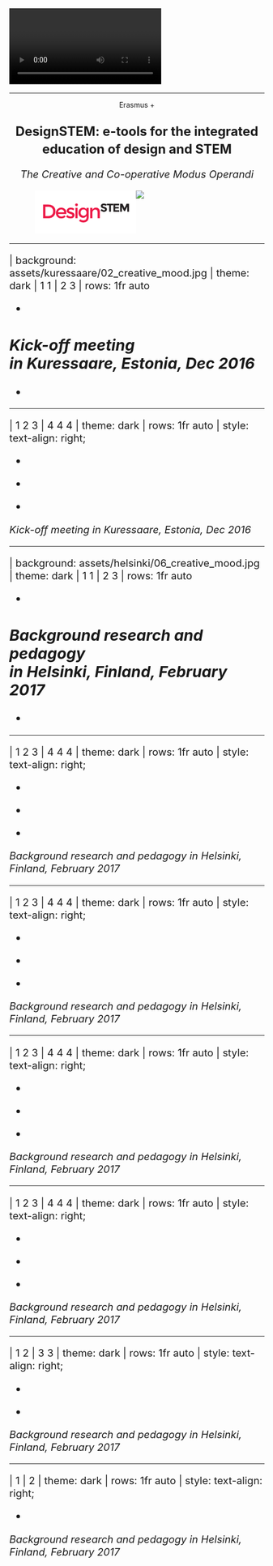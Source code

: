 
<video autoplay loop>
    <source src="assets/intro.mp4"
            type="video/mp4">

    Sorry, your browser doesn't support embedded videos.
</video>

---

<center style="flex-direction: column">

Erasmus +

## <big>DesignSTEM: e-tools for the integrated <br> education of design and STEM<big/>

<var>The Creative and Co-operative Modus Operandi</var>

<div style="display: flex">
    <img src="assets/designstem_logo.svg" style="width: 200px; margin-left: 50px;"> 
    <img src="https://designstem.github.io/fachwerk/images/erasmus_logo.svg" style="width: 240px;">
</div>

</center>

---

| background: assets/kuressaare/02_creative_mood.jpg
| theme: dark
| 1 1
| 2 3
| rows: 1fr auto

-

## <em>Kick-off meeting <br> in Kuressaare, Estonia, Dec 2016</em>

-

---

| 1 2 3
| 4 4 4
| theme: dark
| rows: 1fr auto
| style: text-align: right;

<f-image src="assets/kuressaare/03_creative_mood.jpg" />

-

<f-image src="assets/kuressaare/01_creative_mood.jpg" />

-

<f-image src="assets/kuressaare/04_creative_mood.jpg" />

-

<em>Kick-off meeting in Kuressaare, Estonia, Dec 2016</em>


---

| background: assets/helsinki/06_creative_mood.jpg
| theme: dark
| 1 1
| 2 3
| rows: 1fr auto

-

## <em>Background research and pedagogy <br> in Helsinki, Finland, February 2017</em>

-

---

| 1 2 3
| 4 4 4
| theme: dark
| rows: 1fr auto
| style: text-align: right;

<f-image src="assets/helsinki/01_creative_mood.jpg" />

-

<f-image src="assets/helsinki/02_creative_mood.jpg" />

-

<f-image src="assets/helsinki/03_creative_mood.jpg" />

-

<em>Background research and pedagogy in Helsinki, Finland, February 2017</em>

---

| 1 2 3
| 4 4 4
| theme: dark
| rows: 1fr auto
| style: text-align: right;

<f-image src="assets/helsinki/04_creative_mood.jpg" />

-

<f-image src="assets/helsinki/05_creative_mood.jpg" />

-

<f-image src="assets/helsinki/07_creative_mood.jpg" />

-

<em>Background research and pedagogy in Helsinki, Finland, February 2017</em>

---

| 1 2 3
| 4 4 4
| theme: dark
| rows: 1fr auto
| style: text-align: right;

<f-image src="assets/helsinki/08_creative_mood.jpg" />

-

<f-image src="assets/helsinki/09_creative_mood.jpg" />

-

<f-image src="assets/helsinki/10_creative_mood.jpg" />

-

<em>Background research and pedagogy in Helsinki, Finland, February 2017</em>

---

| 1 2 3
| 4 4 4
| theme: dark
| rows: 1fr auto
| style: text-align: right;

<f-image src="assets/helsinki/11_creative_mood.jpg" />

-

<f-image src="assets/helsinki/12_creative_mood.jpg" />

-

<f-image src="assets/helsinki/13_creative_mood.jpg" />

-

<em>Background research and pedagogy in Helsinki, Finland, February 2017</em>

---

| 1 2
| 3 3
| theme: dark
| rows: 1fr auto
| style: text-align: right;

<f-image src="assets/helsinki/14_creative_mood.jpg" />

-

<f-image src="assets/helsinki/15_creative_mood.jpg" />

-

<em>Background research and pedagogy in Helsinki, Finland, February 2017</em>

---

| 1
| 2
| theme: dark
| rows: 1fr auto
| style: text-align: right;

<f-image src="assets/helsinki/16_creative_mood.jpg" />

-

<em>Background research and pedagogy in Helsinki, Finland, February 2017</em>

